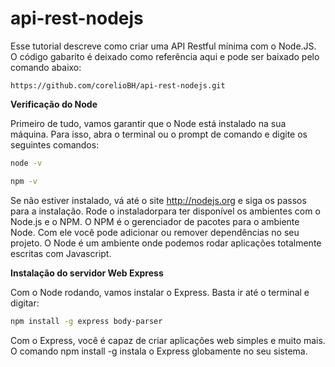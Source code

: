 # api-rest-nodejs

Esse tutorial descreve como criar uma API Restful mínima com o Node.JS.
O código gabarito é deixado como referência aqui e pode ser baixado pelo comando abaixo:
```
https://github.com/corelioBH/api-rest-nodejs.git
```

**Verificação do Node**

Primeiro de tudo, vamos garantir que o Node está instalado na sua máquina. Para isso, abra o terminal ou o prompt de comando e digite os seguintes comandos:

```sh
node -v
```

```sh
npm -v
```

Se não estiver instalado, vá até o site http://nodejs.org e siga os passos para a instalação. Rode o instaladorpara ter disponível os ambientes com o Node.js e o NPM. O NPM é o gerenciador de pacotes para o ambiente Node. Com ele você pode adicionar ou remover dependências no seu projeto. O Node é um ambiente onde podemos rodar aplicações totalmente escritas com Javascript.

**Instalação do servidor Web Express**

Com o Node rodando, vamos instalar o Express. Basta ir até o terminal e digitar:
```sh
npm install -g express body-parser
```
Com o Express, você é capaz de criar aplicações web simples e muito mais. O comando npm install -g instala o Express globamente no seu sistema. 
